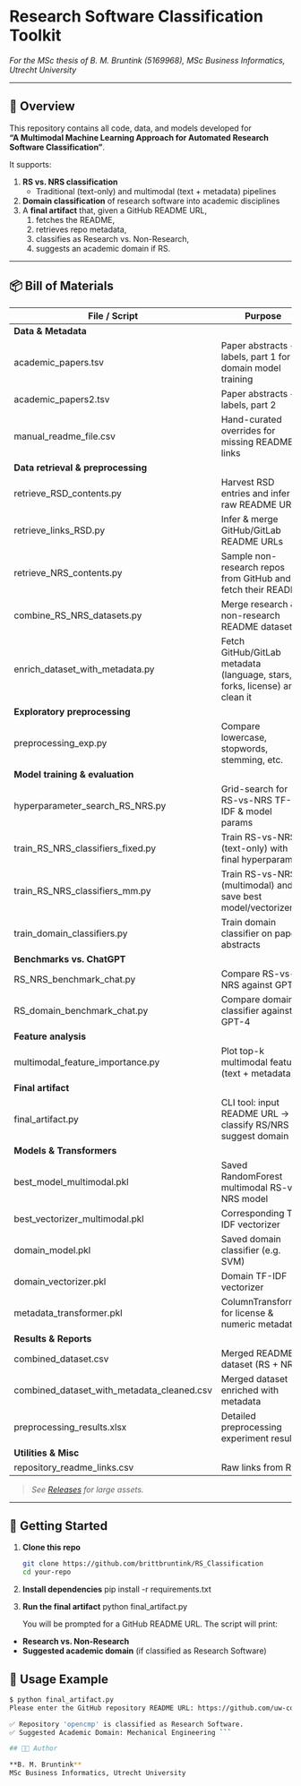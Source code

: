 # Research Software Classification Toolkit

*For the MSc thesis of B. M. Bruntink (5169968), MSc Business Informatics, Utrecht University*

---

## 📖 Overview

This repository contains all code, data, and models developed for  
**“A Multimodal Machine Learning Approach for Automated Research Software Classification”**.

It supports:

1. **RS vs. NRS classification**  
   - Traditional (text-only) and multimodal (text + metadata) pipelines  
2. **Domain classification** of research software into academic disciplines  
3. A **final artifact** that, given a GitHub README URL,  
   1. fetches the README,  
   2. retrieves repo metadata,  
   3. classifies as Research vs. Non-Research,  
   4. suggests an academic domain if RS.

---

## 📦 Bill of Materials

| File / Script                                | Purpose                                                                                       |
|----------------------------------------------|-----------------------------------------------------------------------------------------------|
| **Data & Metadata**                          |                                                                                               |
| academic_papers.tsv                          | Paper abstracts + labels, part 1 for domain model training                                    |
| academic_papers2.tsv                         | Paper abstracts + labels, part 2                                                             |
| manual_readme_file.csv                       | Hand-curated overrides for missing README links                                              |
| **Data retrieval & preprocessing**           |                                                                                               |
| retrieve_RSD_contents.py                     | Harvest RSD entries and infer raw README URLs                                                |
| retrieve_links_RSD.py                        | Infer & merge GitHub/GitLab README URLs                                                      |
| retrieve_NRS_contents.py                     | Sample non-research repos from GitHub and fetch their README                                 |
| combine_RS_NRS_datasets.py                   | Merge research & non-research README datasets                                                |
| enrich_dataset_with_metadata.py              | Fetch GitHub/GitLab metadata (language, stars, forks, license) and clean it                  |
| **Exploratory preprocessing**                |                                                                                               |
| preprocessing_exp.py                         | Compare lowercase, stopwords, stemming, etc.                                                 |
| **Model training & evaluation**              |                                                                                               |
| hyperparameter_search_RS_NRS.py              | Grid-search for RS-vs-NRS TF-IDF & model params                                              |
| train_RS_NRS_classifiers_fixed.py            | Train RS-vs-NRS (text-only) with final hyperparams                                           |
| train_RS_NRS_classifiers_mm.py                | Train RS-vs-NRS (multimodal) and save best model/vectorizer                                  |
| train_domain_classifiers.py                  | Train domain classifier on paper abstracts                                                   |
| **Benchmarks vs. ChatGPT**                   |                                                                                               |
| RS_NRS_benchmark_chat.py                     | Compare RS-vs-NRS against GPT-4                                                              |
| RS_domain_benchmark_chat.py                  | Compare domain classifier against GPT-4                                                      |
| **Feature analysis**                         |                                                                                               |
| multimodal_feature_importance.py              | Plot top-k multimodal features (text + metadata)                                             |
| **Final artifact**                           |                                                                                               |
| final_artifact.py                            | CLI tool: input README URL → classify RS/NRS + suggest domain                                |
| **Models & Transformers**                    |                                                                                               |
| best_model_multimodal.pkl                    | Saved RandomForest multimodal RS-vs-NRS model                                                |
| best_vectorizer_multimodal.pkl               | Corresponding TF-IDF vectorizer                                                              |
| domain_model.pkl                             | Saved domain classifier (e.g. SVM)                                                           |
| domain_vectorizer.pkl                        | Domain TF-IDF vectorizer                                                                     |
| metadata_transformer.pkl                     | ColumnTransformer for license & numeric metadata                                             |
| **Results & Reports**                        |                                                                                               |
| combined_dataset.csv                         | Merged README dataset (RS + NRS)                                                             |
| combined_dataset_with_metadata_cleaned.csv   | Merged dataset enriched with metadata                                                        |
| preprocessing_results.xlsx                   | Detailed preprocessing experiment results                                                    |
| **Utilities & Misc**                         |                                                                                               |
| repository_readme_links.csv                  | Raw links from RSD                                                                           |

> _See [Releases](https://github.com/brittbruntink/RS_Classification/releases) for large assets._

---

## 🚀 Getting Started

1. **Clone this repo**  
   ```bash
   git clone https://github.com/brittbruntink/RS_Classification
   cd your-repo

2. **Install dependencies**
   pip install -r requirements.txt

3. **Run the final artifact**
   python final_artifact.py

   You will be prompted for a GitHub README URL. The script will print:

  - **Research vs. Non-Research**
  - **Suggested academic domain** (if classified as Research Software)

## 📖 Usage Example

```bash
$ python final_artifact.py
Please enter the GitHub repository README URL: https://github.com/uw-comphys/opencmp/blob/main/README.md

✅ Repository 'opencmp' is classified as Research Software.
✅ Suggested Academic Domain: Mechanical Engineering ```

## 🧑‍💻 Author

**B. M. Bruntink**  
MSc Business Informatics, Utrecht University
